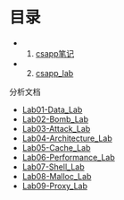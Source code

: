 # 目录
* 1. [csapp笔记](csapp/lab)
* 2. [csapp_lab](csapp-lab)

分析文档

- [Lab01-Data_Lab](./csapp-lab/lab_txt/02_BOMB_INFO.md)
- [Lab02-Bomb_Lab](./csapp-lab/lab_txt/02_BOMB_INFO.md)
- [Lab03-Attack_Lab](./csapp-lab/lab_txt/03_ATTACK_INFO.md)
- [Lab04-Architecture_Lab](./csapp-lab/lab_txt/Bomb_LAB.md)
- [Lab05-Cache_Lab](./csapp-lab/lab_txt/Bomb_LAB.md)
- [Lab06-Performance_Lab](./lab_txt/Bomb_LAB.md)
- [Lab07-Shell_Lab](./lab_txt/Bomb_LAB.md)
- [Lab08-Malloc_Lab](./lab_txt/Bomb_LAB.md)
- [Lab09-Proxy_Lab](./lab_txt/Bomb_LAB.md)
